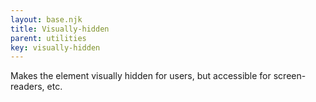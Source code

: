```yaml
---
layout: base.njk
title: Visually-hidden
parent: utilities
key: visually-hidden
---
```


Makes the element visually hidden for users, but accessible for screen-readers, etc.
